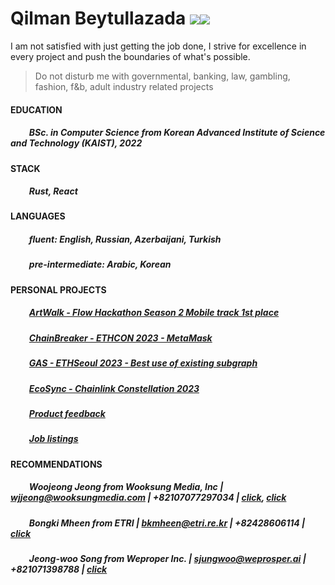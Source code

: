 # Qilman Beytullazada [![](https://img.shields.io/badge/-LinkedIn-0A66C2?style=flat-square&logo=LinkedIn&logoColor=ffffff)](https://www.linkedin.com/in/gylmanbm/)<a href = "mailto:gylmanbm@gmail.com"><img src="https://img.shields.io/badge/-Gmail-EA4335?style=flat-square&logo=Gmail&logoColor=ffffff"/></a>

I am not satisfied with just getting the job done, I strive for excellence in every project and push the boundaries of what's possible.

> Do not disturb me with governmental, banking, law, gambling, fashion, f&b, adult industry related projects

#### EDUCATION

##### &nbsp;&nbsp;&nbsp;&nbsp;&nbsp;&nbsp;&nbsp;&nbsp; BSc. in Computer Science from Korean Advanced Institute of Science and Technology (KAIST), 2022

#### STACK

##### &nbsp;&nbsp;&nbsp;&nbsp;&nbsp;&nbsp;&nbsp;&nbsp; Rust, React

#### LANGUAGES

##### &nbsp;&nbsp;&nbsp;&nbsp;&nbsp;&nbsp;&nbsp;&nbsp; fluent: English, Russian, Azerbaijani, Turkish
##### &nbsp;&nbsp;&nbsp;&nbsp;&nbsp;&nbsp;&nbsp;&nbsp; pre-intermediate: Arabic, Korean

#### PERSONAL PROJECTS

##### &nbsp;&nbsp;&nbsp;&nbsp;&nbsp;&nbsp;&nbsp;&nbsp; [ArtWalk - Flow Hackathon Season 2 Mobile track 1st place](https://devfolio.co/projects/artwalk-f198) 
##### &nbsp;&nbsp;&nbsp;&nbsp;&nbsp;&nbsp;&nbsp;&nbsp; [ChainBreaker - ETHCON 2023 - MetaMask](https://devfolio.co/projects/chainbreaker-c5f6)
##### &nbsp;&nbsp;&nbsp;&nbsp;&nbsp;&nbsp;&nbsp;&nbsp; [GAS - ETHSeoul 2023 - Best use of existing subgraph](https://devfolio.co/projects/global-attendance-score-gas-7ee5)
##### &nbsp;&nbsp;&nbsp;&nbsp;&nbsp;&nbsp;&nbsp;&nbsp; [EcoSync - Chainlink Constellation 2023](https://devpost.com/software/ecosync-3gzf5t?ref_content=my-projects-tab&ref_feature=my_projects)
##### &nbsp;&nbsp;&nbsp;&nbsp;&nbsp;&nbsp;&nbsp;&nbsp; [Product feedback](https://gylman-product-feedback.netlify.app/)
##### &nbsp;&nbsp;&nbsp;&nbsp;&nbsp;&nbsp;&nbsp;&nbsp; [Job listings](https://app.netlify.com/sites/gylman-job-listings/overview)

#### RECOMMENDATIONS

##### &nbsp;&nbsp;&nbsp;&nbsp;&nbsp;&nbsp;&nbsp;&nbsp; Woojeong Jeong from Wooksung Media, Inc | wjjeong@wooksungmedia.com | +82107077297034 | [click](https://drive.google.com/file/d/1QLb96-kXBJjXHTaMb8jngsnbMUnh_Brq/view), [click](https://drive.google.com/file/d/1HHiuEa8lD_fwjqeVRAM0pK5DQH849Iqv/view)
##### &nbsp;&nbsp;&nbsp;&nbsp;&nbsp;&nbsp;&nbsp;&nbsp; Bongki Mheen from ETRI | bkmheen@etri.re.kr | +82428606114 | [click](https://drive.google.com/file/d/15MhbkteuzFfwTCMwTH4reMTcriB7nhgL/view)
##### &nbsp;&nbsp;&nbsp;&nbsp;&nbsp;&nbsp;&nbsp;&nbsp; Jeong-woo Song from Weproper Inc. | sjungwoo@weprosper.ai | +821071398788 | [click](https://drive.google.com/file/d/1J2bNpVNcZHqOK-wJZUtlKqDq1UYpEsHP/view?usp=sharing)
